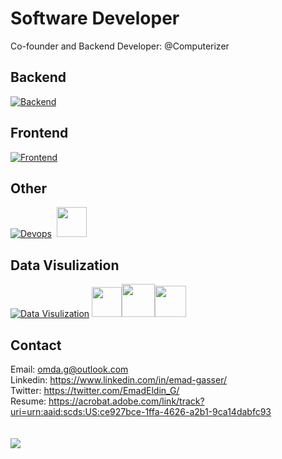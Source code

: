# Software Developer
Co-founder and Backend Developer: @Computerizer


## Backend   
[![Backend](https://skillicons.dev/icons?i=python,django,postgres,graphql,mysql)](https://skillicons.dev)

## Frontend   
[![Frontend](https://skillicons.dev/icons?i=html,css,js,bootstrap)](https://skillicons.dev) 

## Other   
[![Devops](https://skillicons.dev/icons?i=docker,git,selenium,aws)](https://skillicons.dev) &nbsp;<img src='https://avatars.githubusercontent.com/u/54465427?v=4' width='48'>  

## Data Visulization  
[![Data Visulization](https://skillicons.dev/icons?i=r)](https://skillicons.dev) <img src='https://cdn.icon-icons.com/icons2/2397/PNG/512/microsoft_office_excel_logo_icon_145720.png' width='48'><img src='https://cdn.filepicker.io/api/file/jZDILlufSOSDOkuJTZ7J' width='53'><img src='https://user-images.githubusercontent.com/315810/92161415-9e357100-edfe-11ea-917d-f9e33fd60741.png' width='50'>



## Contact 

Email: <omda.g@outlook.com>  
Linkedin: <https://www.linkedin.com/in/emad-gasser/>  
Twitter: <https://twitter.com/EmadEldin_G/>  
Resume: <https://acrobat.adobe.com/link/track?uri=urn:aaid:scds:US:ce927bce-1ffa-4626-a2b1-9ca14dabfc93>  
<br>  
![](https://komarev.com/ghpvc/?username=Emad-Eldin-G)


